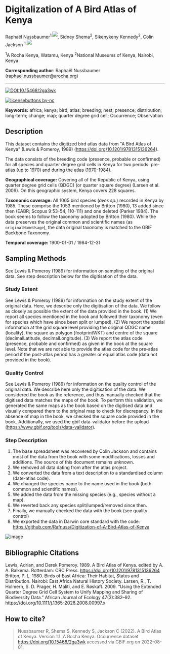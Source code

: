 # Digitalization of A Bird Atlas of Kenya

Raphaël Nussbaumer<sup>1,[![](https://figshare.com/ndownloader/files/8439032/preview/8439032/preview.jpg)](http://orcid.org/0000-0002-8185-1020)</sup>, Sidney Shema<sup>2</sup>, Sikenykeny Kennedy<sup>2</sup>, Colin Jackson <sup>1,[![](https://figshare.com/ndownloader/files/8439032/preview/8439032/preview.jpg)](http://orcid.org/0000-0003-2280-1397)</sup>

<sup>1</sup>A Rocha Kenya, Watamu, Kenya
<sup>2</sup>National Museums of Kenya, Nairobi, Kenya

**Corresponding author**: Raphaël Nussbaumer ([raphael.nussbaumer@arocha.org](mailto:raphael.nussbaumer@arocha.org))

---

[![DOI:10.15468/2ga3wk](https://zenodo.org/badge/DOI/10.15468/2ga3wk.svg)](https://doi.org/10.15468/2ga3wk)
<div data-badge-popover="right" data-badge-type="1" data-doi="10.15468/2ga3wk" data-condensed="true" data-hide-no-mentions="true" class="altmetric-embed"></div>


[![licensebuttons by-nc](https://licensebuttons.net/l/by-nc/3.0/88x31.png)](https://creativecommons.org/licenses/by-nc/4.0)

**Keywords:** africa; kenya; bird; atlas; breeding; nest; presence; distribution; long-term; change; map; quarter degree grid cell; Occurrence; Observation

## Description
This dataset contains the digitized bird atlas data from "A Bird Atlas of Kenya" (Lewis & Pomeroy, 1989) (https://doi.org/10.1201/9781315136264).

The data consists of the breeding code (presence, probable or confirmed) for all species and quarter degree grid cells in Kenya for two periods: pre-atlas (up to 1970) and during the atlas (1970-1984).

**Geographical coverage:** Covering all of the Republic of Kenya, using quarter degree grid cells (QDGC) (or quarter square degree) (Larsen et al. 2009). On this geographic system, Kenya covers 228 squares.

**Taxonomic coverage:** All 1065 bird species (*aves sp.*) recorded in Kenya by 1985. These comprise the 1053 mentioned by Britton (1980), 13 added since then (EABR; Scopus 9:53-54, 110-111) and one deleted (Parker 1984). The book seems to follow the taxonomy adopted by Britton (1980). While the data preserves the original common and scientific names (as `originalNameUsage`), the data original taxonomy is matched to the GBIF Backbone Taxonomy.

**Temporal coverage:** 1900-01-01 / 1984-12-31


## Sampling Methods

See Lewis & Pomeroy (1989) for information on sampling of the original data. See step description below for the digitisation of the data.

### Study Extent

See Lewis & Pomeroy (1989) for information on the study extent of the original data. Here, we describe only the digitisation of the data. We follow as closely as possible the extent of the data provided in the book. (1) We report all species mentioned in the book and followed their taxonomy (even for species which have since been split or lumped). (2) We report the spatial information at the grid square level providing the original QDGC name (locality), the square as polygon (footprintWKT) and centre of the square (decimalLatitude, decimalLongitude). (3) We report the atlas code (presence, probable and confirmed) as given in the book at the square level. Note that we are not able to provide the atlas code for the pre-atlas period if the post-atlas period has a greater or equal atlas code (data not provided in the book).

### Quality Control	

See Lewis & Pomeroy (1989) for information on the quality control of the original data. We describe here only the digitisation of the data. We considered the book as the reference, and thus manually checked that the digitised data matches the maps of the book. To perform this validation, we generated the same maps as the book based on the digitised data and visually compared them to the original map to check for discrepancy. In the absence of map in the book, we checked the square code provided in the book. Additionally, we used the gbif data-validator before the upload (https://www.gbif.org/tools/data-validator).

### Step Description

1. The base spreadsheet was recovered by Colin Jackson and contains most of the data from the book with some modifications, losses and additions. The source of this document remains unknown.
2. We removed all data dating from after the atlas project.
3. We converted the data from a text description to a standardised column (date-atlas code).
4. We changed the species name to the name used in the book (both common and scientific names).
5. We added the data from the missing species (e.g., species without a map).
6. We reverted back any species split/lumped/removed since then.
7. Finally, we manually checked the data with the book (see quality control)
8. We exported the data in Darwin core standard with the code: https://github.com/Rafnuss/Digitization-of-A-Bird-Atlas-of-Kenya

![image](https://user-images.githubusercontent.com/7571260/161981966-ce19656c-b712-493c-a053-a767e3fe49ef.png)


## Bibliographic Citations
Lewis, Adrian, and Derek Pomeroy. 1989. A Bird Atlas of Kenya. edited by A. A. Balkema. Rotterdam: CRC Press. https://doi.org/10.1201/9781315136264
Britton, P. L. 1980. Birds of East Africa: Their Habitat, Status and Distribution. Nairobi: East Africa Natural History Society.
Larsen, R., T. Holmern, S. D. Prager, H. Maliti, and E. Røskaft. 2009. “Using the Extended Quarter Degree Grid Cell System to Unify Mapping and Sharing of Biodiversity Data.” African Journal of Ecology 47(3):382–92. https://doi.org/10.1111/j.1365-2028.2008.00997.x


## How to cite?

> Nussbaumer R, Shema S, Kennedy S, Jackson C (2022). A Bird Atlas of Kenya. Version 1.1. A Rocha Kenya. Occurrence dataset https://doi.org/10.15468/2ga3wk accessed via GBIF.org on 2022-08-01.
